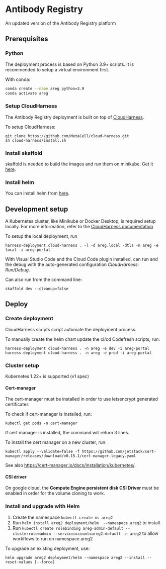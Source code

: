# Antibody Registry

An updated version of the Antibody Registry platform

## Prerequisites

### Python

The deployment process is based on Python 3.9+ scripts. It is recommended to setup a virtual
environment first.

With conda:
```bash
conda create --name areg python=3.9
conda activate areg
```

### Setup CloudHarness

The Antibody Registry deployment is built on top of [CloudHarness](https://github.com/MetaCell/cloud-harness).

To setup CloudHarness:

```
git clone https://github.com/MetaCell/cloud-harness.git
sh cloud-harness/install.sh
```

### Install skaffold

skaffold is needed to build the images and run them on minikube.
Get it [here](https://skaffold.dev/docs/install/).

### Install helm

You can install helm from [here](https://helm.sh/docs/intro/install/).

## Development setup

A Kubernetes cluster, like Minikube or Docker Desktop, is required setup locally.
For more information, refer to the [CloudHarness documentation](https://github.com/MetaCell/cloud-harness/tree/develop/docs/build-deploy/local-deploy)

To setup the local deployment, run
```
harness-deployment cloud-harness . -l -d areg.local -dtls -n areg -e local -i areg-portal
``` 

With Visual Studio Code and the Cloud Code plugin installed, can run and the debug
with the auto-generated configuration *CloudHarness: Run/Debug*.

Can also run from the command line:

```
skaffold dev --cleanup=false
```

## Deploy

### Create deployment

CloudHarness scripts script automate the deployment process.

To manually create the helm chart update the ci/cd Codefresh scripts, run:

```
harness-deployment cloud-harness . -n areg -e dev -i areg-portal
harness-deployment cloud-harness . -n areg -e prod -i areg-portal
```
### Cluster setup

Kubernetes 1.22+ is supported (v1 spec)

#### Cert-manager
The cert-manager must be installed in order to use letsencrypt generated certificates

To check if cert-manager is installed, run:
```
kubectl get pods -n cert-manager
```
If cert manager is installed, the command will return 3 lines.

To install the cert manager on a new cluster, run:
```
kubectl apply --validate=false -f https://github.com/jetstack/cert-manager/releases/download/v0.15.1/cert-manager-legacy.yaml
```

See also https://cert-manager.io/docs/installation/kubernetes/.

#### CSI driver

On google cloud, the **Compute Engine persistent disk CSI Driver** must be enabled in order for the volume cloning to work.

### Install and upgrade with Helm

1. Create the namespace `kubectl create ns areg2`
1. Run  `helm install areg2 deployment/helm  --namespace areg2` to install.
1. Run `kubectl create rolebinding areg-admin-default --clusterrole=admin --serviceaccount=areg2:default -n areg2` to allow workflows to run on namespace areg2

To upgrade an existing deployment, use:

```
helm upgrade areg2 deployment/helm --namespace areg2 --install --reset-values [--force]
```
